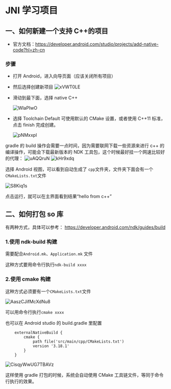 # JNI 学习项目

## 一、如何新建一个支持 C++的项目

- 官方文档：https://developer.android.com/studio/projects/add-native-code?hl=zh-cn

### 步骤

- 打开 Android，进入向导页面（应该关闭所有项目）
- 然后选择创建新项目
  ![xVWT0LE](https://i.imgur.com/xVWT0LE.jpg)

- 滑动到最下面，选择 native C++

  ![WIaPIwO](https://i.imgur.com/WIaPIwO.jpg)

- 选择 Toolchain Default 可使用默认的 CMake 设置，或者使用 C++11 标准，点击 finish 完成创建。

  ![pNMxxpl](https://i.imgur.com/pNMxxpl.jpg)

gradle 的 build 操作会需要一点时间，因为需要联网下载一些资源来进行 c++ 的编译操作，可能会下载最新版本的 NDK 工具包，这个时候最好挂一个网速比较好的代理：
![uAQQruN](https://i.imgur.com/uAQQruN.jpg)
![kHr9xdq](https://i.imgur.com/kHr9xdq.jpg)

选择 Android 视图，可以看到自动生成了 `cpp`文件夹，文件夹下面会有一个`CMakeLists.txt`文件

![S8Kiq1s](https://i.imgur.com/S8Kiq1s.jpg)

点击运行，就可以在主界面看到结果“hello from c++”

## 二、如何打包 so 库

有两种方式，具体可以参考：
https://developer.android.com/ndk/guides/build

### 1.使用 ndk-build 构建

需要配合`Android.mk`、`Application.mk` 文件

这种方式要用命令行执行`ndk-build xxxx`

### 2.使用 cmake 构建

这种方式必须要有一个`CMakeLists.txt`文件

![AaszCJifMcXdNu8](https://i.loli.net/2021/08/10/AaszCJifMcXdNu8.jpg)

可以用命令行执行`cmake xxxx`

也可以在 Android studio 的 build.gradle 里配置

```
    externalNativeBuild {
        cmake {
            path file('src/main/cpp/CMakeLists.txt')
            version '3.18.1'
        }
    }
```

![CisqyWwUG7TBAVz](https://i.loli.net/2021/08/10/CisqyWwUG7TBAVz.jpg)

这样使用 gradle 打包的时候，系统会自动使用 CMake 工具链文件，等同于命令行执行的效果。
